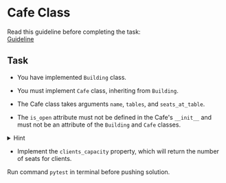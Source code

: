 # Cafe Class

Read this guideline before completing the task:  
[Guideline](https://github.com/ketstap162/tasks-guideline)


## Task
- You have implemented `Building` class.


- You must implement `Cafe` class, inheriting from `Building`.


- The Cafe class takes arguments
`name`, `tables`, and `seats_at_table`.


- The `is_open` attribute must not be defined in the Cafe's `__init__` 
and must not be an attribute of the `Building` and `Cafe` classes.  
<details>
<summary>Hint</summary>
Use <code>super()</code> function.
</details>

- Implement the `clients_capacity` property, which will 
return the number of seats for clients.

Run command `pytest` in terminal before pushing solution.
